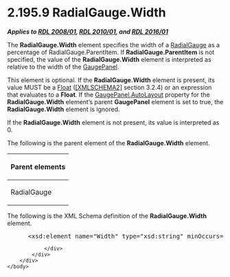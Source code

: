 <html dir="LTR" xmlns:mshelp="http://msdn.microsoft.com/mshelp" xmlns:ddue="http://ddue.schemas.microsoft.com/authoring/2003/5" xmlns:xlink="http://www.w3.org/1999/xlink" xmlns:tool="http://www.microsoft.com/tooltip">
    <head>
        <meta http-equiv="Content-Type" content="text/html; CHARSET=utf-8"></meta>
        <meta name="save" content="history"></meta>
        <title>2.195.9 RadialGauge.Width</title>
        <xml>
            <mshelp:toctitle title="2.195.9 RadialGauge.Width"></mshelp:toctitle>
            <mshelp:rltitle title="[MS-RDL]: RadialGauge.Width"></mshelp:rltitle>
            <mshelp:keyword index="A" term="48d87f24-add7-4cba-b684-2ce8a1a89f34"></mshelp:keyword>
            <mshelp:attr name="DCSext.ContentType" value="open specification"></mshelp:attr>
            <mshelp:attr name="AssetID" value="48d87f24-add7-4cba-b684-2ce8a1a89f34"></mshelp:attr>
            <mshelp:attr name="TopicType" value="kbRef"></mshelp:attr>
            <mshelp:attr name="DCSext.Title" value="[MS-RDL]: RadialGauge.Width" />
        </xml>
    </head>
    <body>
        <div id="header">
            <h1 class="heading">2.195.9 RadialGauge.Width</h1>
        </div>
        <div id="mainSection">
            <div id="mainBody">
                <div id="allHistory" class="saveHistory"></div>
                <div id="sectionSection0" class="section" name="collapseableSection">
                    

<p><b><i>Applies to </i></b><a href="1e855f94-4617-47e4-b89e-0856c6cb420f.html"><b><i>RDL 2008/01</i></b></a><b><i>,
</i></b><a href="3428e690-a348-4ec7-8a6a-8efb42d2cdee.html"><b><i>RDL 2010/01</i></b></a><b><i>,
and </i></b><a href="52ce3983-2bfc-4e72-9359-42aaf5fe4509.html"><b><i>RDL 2016/01</i></b></a></p>

<p>The <b>RadialGauge.Width</b> element specifies the width of
a <a href="2e113607-ee33-4abd-9ae3-6607c10d3c8a.html">RadialGauge</a> as a
percentage of RadialGauge.ParentItem. If <b>RadialGauge.ParentItem</b> is not specified,
the value of the <b>RadialGauge.Width</b> element is interpreted as relative to
the width of the <a href="f01744d3-79fa-4f30-94bf-a1ffa6bde2ac.html">GaugePanel</a>.</p>

<p>This element is optional. If the <b>RadialGauge.Width</b>
element is present, its value MUST be a <a href="c7d0946f-992e-4abc-a304-09b53e030692.html">Float</a> (<a href="https://go.microsoft.com/fwlink/?LinkId=90610">[XMLSCHEMA2]</a> section
3.2.4) or an expression that evaluates to a <b>Float</b>. If the <a href="f9d6ec8d-393e-41b9-9ba6-e13c09aff56c.html">GaugePanel.AutoLayout</a>
property for the <b>RadialGauge.Width</b> element’s parent <b>GaugePanel</b>
element is set to true, the <b>RadialGauge.Width</b> element is ignored.</p>

<p>If the <b>RadialGauge.Width</b> element is not present, its
value is interpreted as 0.</p>

<p>The following is the parent element of the <b>RadialGauge.Width</b>
element.</p>

<table>
 <thead>
  <tr>
   <th>
   <p>Parent elements</p>
   </th>
  </tr>
 </thead>
 <tr>
  <td>
  <p>RadialGauge </p>
  </td>
 </tr>
</table>

<p>The following is the XML Schema definition of the <b>RadialGauge.Width</b>
element.           </p>

<dl>
<dd>
<div><pre> &lt;xsd:element name=&quot;Width&quot; type=&quot;xsd:string&quot; minOccurs=&quot;0&quot; /&gt;
</pre></div>
</dd></dl>


                </div>
            </div>
        </div>
    </body>
</html>
